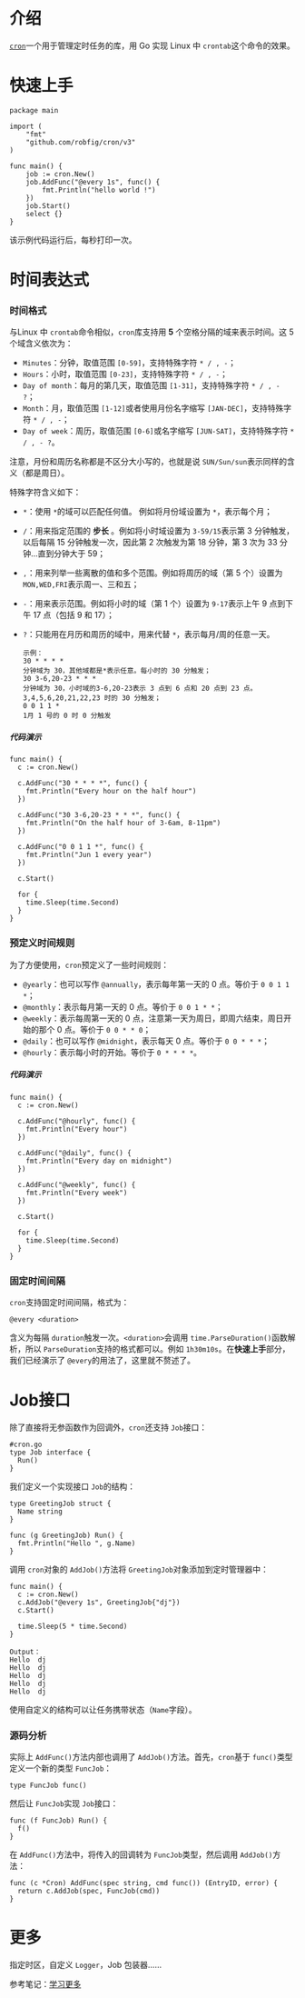 # 介绍

[`cron`](https://link.segmentfault.com/?enc=NxJoGE84AH5XoP3WUUoxNw%3D%3D.krapOva%2Fl%2FJ%2BiLPBRL9LCXjfWhIM%2BTH4XhLZwMFsvhQ%3D)一个用于管理定时任务的库，用 Go 实现 Linux 中 `crontab`这个命令的效果。

# 快速上手

```
package main

import (
	"fmt"
	"github.com/robfig/cron/v3"
)

func main() {
	job := cron.New()
	job.AddFunc("@every 1s", func() {
		fmt.Println("hello world !")
	})
	job.Start()
	select {}
}
```

该示例代码运行后，每秒打印一次。

# 时间表达式

### 时间格式

与Linux 中 `crontab`命令相似，`cron`库支持用 **5** 个空格分隔的域来表示时间。这 5 个域含义依次为：

* `Minutes`：分钟，取值范围 `[0-59]`，支持特殊字符 `* / , -`；
* `Hours`：小时，取值范围 `[0-23]`，支持特殊字符 `* / , -`；
* `Day of month`：每月的第几天，取值范围 `[1-31]`，支持特殊字符 `* / , - ?`；
* `Month`：月，取值范围 `[1-12]`或者使用月份名字缩写 `[JAN-DEC]`，支持特殊字符 `* / , -`；
* `Day of week`：周历，取值范围 `[0-6]`或名字缩写 `[JUN-SAT]`，支持特殊字符 `* / , - ?`。

注意，月份和周历名称都是不区分大小写的，也就是说 `SUN/Sun/sun`表示同样的含义（都是周日）。

特殊字符含义如下：

* `*`：使用 `*`的域可以匹配任何值。 例如将月份域设置为 `*`，表示每个月；
* `/`：用来指定范围的 **步长** 。例如将小时域设置为 `3-59/15`表示第 3 分钟触发，以后每隔 15 分钟触发一次，因此第 2 次触发为第 18 分钟，第 3 次为 33 分钟...直到分钟大于 59；
* `,`：用来列举一些离散的值和多个范围。例如将周历的域（第 5 个）设置为 `MON,WED,FRI`表示周一、三和五；
* `-`：用来表示范围。例如将小时的域（第 1 个）设置为 `9-17`表示上午 9 点到下午 17 点（包括 9 和 17）；
* `?`：只能用在月历和周历的域中，用来代替 `*`，表示每月/周的任意一天。

  ```
  示例：
  30 * * * *
  分钟域为 30，其他域都是*表示任意。每小时的 30 分触发；
  30 3-6,20-23 * * *
  分钟域为 30，小时域的3-6,20-23表示 3 点到 6 点和 20 点到 23 点。3,4,5,6,20,21,22,23 时的 30 分触发；
  0 0 1 1 *
  1月 1 号的 0 时 0 分触发
  ```

##### 代码演示

```
func main() {
  c := cron.New()

  c.AddFunc("30 * * * *", func() {
    fmt.Println("Every hour on the half hour")
  })

  c.AddFunc("30 3-6,20-23 * * *", func() {
    fmt.Println("On the half hour of 3-6am, 8-11pm")
  })

  c.AddFunc("0 0 1 1 *", func() {
    fmt.Println("Jun 1 every year")
  })

  c.Start()

  for {
    time.Sleep(time.Second)
  }
}
```

### 预定义时间规则

为了方便使用，`cron`预定义了一些时间规则：

* `@yearly`：也可以写作 `@annually`，表示每年第一天的 0 点。等价于 `0 0 1 1 *`；
* `@monthly`：表示每月第一天的 0 点。等价于 `0 0 1 * *`；
* `@weekly`：表示每周第一天的 0 点，注意第一天为周日，即周六结束，周日开始的那个 0 点。等价于 `0 0 * * 0`；
* `@daily`：也可以写作 `@midnight`，表示每天 0 点。等价于 `0 0 * * *`；
* `@hourly`：表示每小时的开始。等价于 `0 * * * *`。

##### 代码演示

```
func main() {
  c := cron.New()

  c.AddFunc("@hourly", func() {
    fmt.Println("Every hour")
  })

  c.AddFunc("@daily", func() {
    fmt.Println("Every day on midnight")
  })

  c.AddFunc("@weekly", func() {
    fmt.Println("Every week")
  })

  c.Start()

  for {
    time.Sleep(time.Second)
  }
}
```

### 固定时间间隔

`cron`支持固定时间间隔，格式为：

```
@every <duration>
```

含义为每隔 `duration`触发一次。`<duration>`会调用 `time.ParseDuration()`函数解析，所以 `ParseDuration`支持的格式都可以。例如 `1h30m10s`。在**快速上手**部分，我们已经演示了 `@every`的用法了，这里就不赘述了。

# Job接口

除了直接将无参函数作为回调外，`cron`还支持 `Job`接口：

```
#cron.go
type Job interface {
  Run()
}
```

我们定义一个实现接口 `Job`的结构：

```
type GreetingJob struct {
  Name string
}

func (g GreetingJob) Run() {
  fmt.Println("Hello ", g.Name)
}
```

调用 `cron`对象的 `AddJob()`方法将 `GreetingJob`对象添加到定时管理器中：

```
func main() {
  c := cron.New()
  c.AddJob("@every 1s", GreetingJob{"dj"})
  c.Start()

  time.Sleep(5 * time.Second)
}
```

```
Output：
Hello  dj
Hello  dj
Hello  dj
Hello  dj
Hello  dj
```

使用自定义的结构可以让任务携带状态（`Name`字段）。

### 源码分析

实际上 `AddFunc()`方法内部也调用了 `AddJob()`方法。首先，`cron`基于 `func()`类型定义一个新的类型 `FuncJob`：

```
type FuncJob func()
```

然后让 `FuncJob`实现 `Job`接口：

```
func (f FuncJob) Run() {
  f()
}
```

在 `AddFunc()`方法中，将传入的回调转为 `FuncJob`类型，然后调用 `AddJob()`方法：

```
func (c *Cron) AddFunc(spec string, cmd func()) (EntryID, error) {
  return c.AddJob(spec, FuncJob(cmd))
}
```

# 更多

指定时区，自定义 `Logger`，Job 包装器......

参考笔记：[学习更多](https://segmentfault.com/a/1190000023029219)
